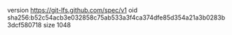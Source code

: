 version https://git-lfs.github.com/spec/v1
oid sha256:b52c54acb3e032858c75ab533a3f4ca374dfe85d354a21a3b0283b3dcf580718
size 1048

